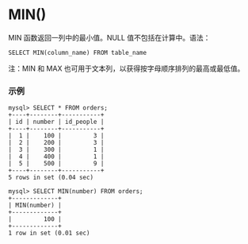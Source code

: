 MIN()
===

MIN 函数返回一列中的最小值。NULL 值不包括在计算中。语法：
```
SELECT MIN(column_name) FROM table_name
```

注：MIN 和 MAX 也可用于文本列，以获得按字母顺序排列的最高或最低值。

### 示例

```
mysql> SELECT * FROM orders;
+----+--------+-----------+
| id | number | id_people |
+----+--------+-----------+
|  1 |    100 |         3 |
|  2 |    200 |         3 |
|  3 |    300 |         1 |
|  4 |    400 |         1 |
|  5 |    500 |         9 |
+----+--------+-----------+
5 rows in set (0.04 sec)

mysql> SELECT MIN(number) FROM orders;
+-------------+
| MIN(number) |
+-------------+
|         100 |
+-------------+
1 row in set (0.01 sec)

```
